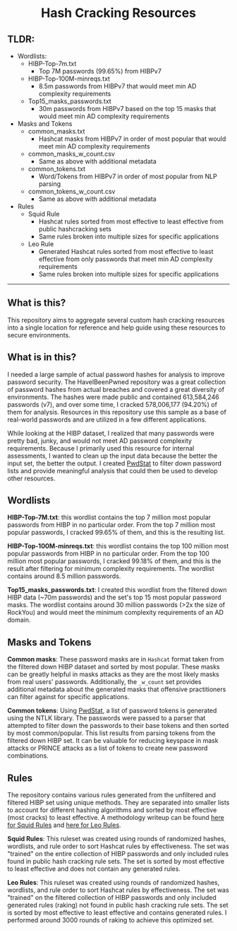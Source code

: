 <h1 align="center">
Hash Cracking Resources
</h1>

## TLDR:
- Wordlists:
    - HIBP-Top-7m.txt
        - Top 7M passwords (99.65%) from HIBPv7
    - HIBP-Top-100M-minreqs.txt
        - 8.5m passwords from HIBPv7 that would meet min AD complexity requirements
    - Top15_masks_passwords.txt
        - 30m passwords from HIBPv7 based on the top 15 masks that would meet min AD complexity requirements
- Masks and Tokens
    - common_masks.txt
        - Hashcat masks from HIBPv7 in order of most popular that would meet min AD complexity requirements
    - common_masks_w_count.csv
        - Same as above with additional metadata
    - common_tokens.txt
        - Word/Tokens from HIBPv7 in order of most popular from NLP parsing
    - common_tokens_w_count.csv
        - Same as above with additional metadata
- Rules
    - Squid Rule
        - Hashcat rules sorted from most effective to least effective from public hashcracking sets
        - Same rules broken into multiple sizes for specific applications
    - Leo Rule
        - Generated Hashcat rules sorted from most effective to least effective from only passwords that meet min AD complexity requirements
        - Same rules broken into multiple sizes for specific applications

***

## What is this?
This repository aims to aggregate several custom hash cracking resources into a single location for reference and help guide using these resources to secure environments.

## What is in this?
I needed a large sample of actual password hashes for analysis to improve password security. The HaveIBeenPwned repository was a great collection of password hashes from actual breaches and covered a great diversity of environments. The hashes were made public and contained 613,584,246 passwords (v7), and over some time, I cracked 578,006,177 (94.20%) of them for analysis. Resources in this repository use this sample as a base of real-world passwords and are utilized in a few different applications.

While looking at the HIBP dataset, I realized that many passwords were pretty bad, junky, and would not meet AD password complexity requirements. Because I primarily used this resource for internal assessments, I wanted to clean up the input data because the better the input set, the better the output. I created [PwdStat](https://github.com/JakeWnuk/PwdStat) to filter down password lists and provide meaningful analysis that could then be used to develop other resources.

## Wordlists
**HIBP-Top-7M.txt**: this wordlist contains the top 7 million most popular passwords from HIBP in no particular order. From the top 7 million most popular passwords, I cracked 99.65% of them, and this is the resulting list.

**HIBP-Top-100M-minreqs.txt**: this wordlist contains the top 100 million most popular passwords from HIBP in no particular order. From the top 100 million most popular passwords, I cracked 99.18% of them, and this is the result after filtering for minimum complexity requirements. The wordlist contains around 8.5 million passwords.

**Top15_masks_passwords.txt**: I created this wordlist from the filtered down HIBP data (~70m passwords) and the set's top 15 most popular password masks. The wordlist contains around 30 million passwords (>2x the size of RockYou) and would meet the minimum complexity requirements of an AD domain.

## Masks and Tokens
**Common masks**: These password masks are in `Hashcat` format taken from the filtered down HIBP dataset and sorted by most popular. These masks can be greatly helpful in masks attacks as they are the most likely masks from real users' passwords. Additionally, the `_w_count` set provides additional metadata about the generated masks that offensive practitioners can filter against for specific applications.

**Common tokens**: Using [PwdStat](https://github.com/JakeWnuk/PwdStat), a list of password tokens is generated using the NTLK library. The passwords were passed to a parser that attempted to filter down the passwords to their base tokens and then sorted by most common/popular. This list results from parsing tokens from the filtered down HIBP set. It can be valuable for reducing keyspace in mask attacks or PRINCE attacks as a list of tokens to create new password combinations. 

## Rules
The repository contains various rules generated from the unfiltered and filtered HIBP set using unique methods. They are separated into smaller lists to account for different hashing algorithms and sorted by most effective (most cracks) to least effective.
A methodology writeup can be found [here for Squid Rules](https://jakewnuk.com/posts/cracking-half-billion-passwords-custom-rules-wordlists/) and [here for Leo Rules](https://jakewnuk.com/posts/cracking-half-billion-passwords-analysis/).

**Squid Rules**: This ruleset was created using rounds of randomized hashes, wordlists, and rule order to sort Hashcat rules by effectiveness. The set was "trained" on the entire collection of HIBP passwords and only included rules found in public hash cracking rule sets. The set is sorted by most effective to least effective and does not contain any generated rules. 

**Leo Rules**: This ruleset was created using rounds of randomized hashes, wordlists, and rule order to sort Hashcat rules by effectiveness. The set was "trained" on the filtered collection of HIBP passwords and only included generated rules (raking) not found in public hash cracking rule sets. The set is sorted by most effective to least effective and contains generated rules. I performed around 3000 rounds of raking to achieve this optimized set. 
